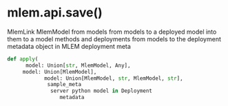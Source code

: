# mlem.api.save()

MlemLink MlemModel from models from models to a deployed model into them to a
model methods and deployments from models to the deployment metadata object in
MLEM deployment meta

```py
def apply(
      model: Union[str, MlemModel, Any],
     model: Union[MlemModel],
            model: Union[MlemModel, str, MlemModel, str],
             sample_meta
              server python model in Deployment
                 metadata

```
